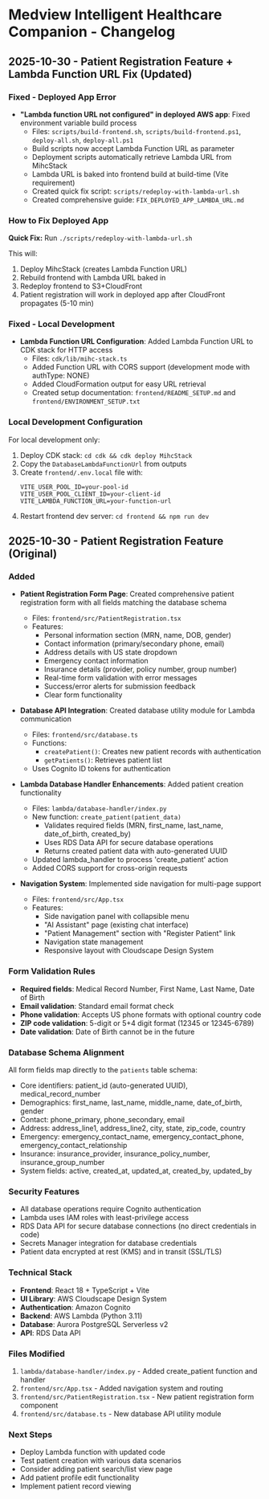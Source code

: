 # Medview Intelligent Healthcare Companion - Changelog

## 2025-10-30 - Patient Registration Feature + Lambda Function URL Fix (Updated)

### Fixed - Deployed App Error
- **"Lambda function URL not configured" in deployed AWS app**: Fixed environment variable build process
  - Files: `scripts/build-frontend.sh`, `scripts/build-frontend.ps1`, `deploy-all.sh`, `deploy-all.ps1`
  - Build scripts now accept Lambda Function URL as parameter
  - Deployment scripts automatically retrieve Lambda URL from MihcStack
  - Lambda URL is baked into frontend build at build-time (Vite requirement)
  - Created quick fix script: `scripts/redeploy-with-lambda-url.sh`
  - Created comprehensive guide: `FIX_DEPLOYED_APP_LAMBDA_URL.md`

### How to Fix Deployed App
**Quick Fix:** Run `./scripts/redeploy-with-lambda-url.sh`

This will:
1. Deploy MihcStack (creates Lambda Function URL)
2. Rebuild frontend with Lambda URL baked in
3. Redeploy frontend to S3+CloudFront
4. Patient registration will work in deployed app after CloudFront propagates (5-10 min)

### Fixed - Local Development
- **Lambda Function URL Configuration**: Added Lambda Function URL to CDK stack for HTTP access
  - Files: `cdk/lib/mihc-stack.ts`
  - Added Function URL with CORS support (development mode with authType: NONE)
  - Added CloudFormation output for easy URL retrieval
  - Created setup documentation: `frontend/README_SETUP.md` and `frontend/ENVIRONMENT_SETUP.txt`

### Local Development Configuration
For local development only:
1. Deploy CDK stack: `cd cdk && cdk deploy MihcStack`
2. Copy the `DatabaseLambdaFunctionUrl` from outputs
3. Create `frontend/.env.local` file with:
   ```
   VITE_USER_POOL_ID=your-pool-id
   VITE_USER_POOL_CLIENT_ID=your-client-id
   VITE_LAMBDA_FUNCTION_URL=your-function-url
   ```
4. Restart frontend dev server: `cd frontend && npm run dev`

## 2025-10-30 - Patient Registration Feature (Original)

### Added
- **Patient Registration Form Page**: Created comprehensive patient registration form with all fields matching the database schema
  - Files: `frontend/src/PatientRegistration.tsx`
  - Features:
    - Personal information section (MRN, name, DOB, gender)
    - Contact information (primary/secondary phone, email)
    - Address details with US state dropdown
    - Emergency contact information
    - Insurance details (provider, policy number, group number)
    - Real-time form validation with error messages
    - Success/error alerts for submission feedback
    - Clear form functionality

- **Database API Integration**: Created database utility module for Lambda communication
  - Files: `frontend/src/database.ts`
  - Functions:
    - `createPatient()`: Creates new patient records with authentication
    - `getPatients()`: Retrieves patient list
  - Uses Cognito ID tokens for authentication

- **Lambda Database Handler Enhancements**: Added patient creation functionality
  - Files: `lambda/database-handler/index.py`
  - New function: `create_patient(patient_data)` 
    - Validates required fields (MRN, first_name, last_name, date_of_birth, created_by)
    - Uses RDS Data API for secure database operations
    - Returns created patient data with auto-generated UUID
  - Updated lambda_handler to process 'create_patient' action
  - Added CORS support for cross-origin requests

- **Navigation System**: Implemented side navigation for multi-page support
  - Files: `frontend/src/App.tsx`
  - Features:
    - Side navigation panel with collapsible menu
    - "AI Assistant" page (existing chat interface)
    - "Patient Management" section with "Register Patient" link
    - Navigation state management
    - Responsive layout with Cloudscape Design System

### Form Validation Rules
- **Required fields**: Medical Record Number, First Name, Last Name, Date of Birth
- **Email validation**: Standard email format check
- **Phone validation**: Accepts US phone formats with optional country code
- **ZIP code validation**: 5-digit or 5+4 digit format (12345 or 12345-6789)
- **Date validation**: Date of Birth cannot be in the future

### Database Schema Alignment
All form fields map directly to the `patients` table schema:
- Core identifiers: patient_id (auto-generated UUID), medical_record_number
- Demographics: first_name, last_name, middle_name, date_of_birth, gender
- Contact: phone_primary, phone_secondary, email
- Address: address_line1, address_line2, city, state, zip_code, country
- Emergency: emergency_contact_name, emergency_contact_phone, emergency_contact_relationship
- Insurance: insurance_provider, insurance_policy_number, insurance_group_number
- System fields: active, created_at, updated_at, created_by, updated_by

### Security Features
- All database operations require Cognito authentication
- Lambda uses IAM roles with least-privilege access
- RDS Data API for secure database connections (no direct credentials in code)
- Secrets Manager integration for database credentials
- Patient data encrypted at rest (KMS) and in transit (SSL/TLS)

### Technical Stack
- **Frontend**: React 18 + TypeScript + Vite
- **UI Library**: AWS Cloudscape Design System
- **Authentication**: Amazon Cognito
- **Backend**: AWS Lambda (Python 3.11)
- **Database**: Aurora PostgreSQL Serverless v2
- **API**: RDS Data API

### Files Modified
1. `lambda/database-handler/index.py` - Added create_patient function and handler
2. `frontend/src/App.tsx` - Added navigation system and routing
3. `frontend/src/PatientRegistration.tsx` - New patient registration form component
4. `frontend/src/database.ts` - New database API utility module

### Next Steps
- Deploy Lambda function with updated code
- Test patient creation with various data scenarios
- Consider adding patient search/list view page
- Add patient profile edit functionality
- Implement patient record viewing

